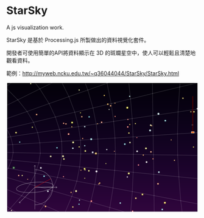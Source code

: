 # StarSky
A js visualization work.


StarSky 是基於 Processing.js 所製做出的資料視覺化套件。

開發者可使用簡單的API將資料顯示在 3D 的斑斕星空中，使人可以輕鬆且清楚地觀看資料。 

範例：http://myweb.ncku.edu.tw/~q36044044/StarSky/StarSky.html


 ![Alt text](/screenshot/main.bmp?raw=true "StarSky")
